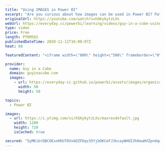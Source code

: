 ```yaml
---
title: "Using IMAGES in Power BI"
excerpt: "Are you curious about how images can be used in Power BI? Patrick looks at some different ways to incorporate images into your data model and Power BI Report!  📢 Become a member: https://guyinacu.be/membership \r \r *******************\r \r Want to take your Power BI skills to the next level? We have training"
originalUrl: https://youtube.com/watch?v=hGKykytzLXs
webUrl: https://everyday.cc/powerbi/learning/videos/guy-in-a-cube-using-images-in-power-bi/
type: video
price: Free
length: PT6M56S
publishedDateTime: 2020-11-11T16:00:07Z
heat: 68

featuredContent: "<iframe width=\"800\" height=\"500\" frameborder=\"0\" src=\"https://www.youtube.com/embed/hGKykytzLXs\" allow=\"accelerometer; autoplay; encrypted-media; gyroscope; picture-in-picture\" allowfullscreen></iframe>"

provider:
  name: Guy in a Cube
  domain: guyinacube.com
  images:
    - url: https://everyday-cc.github.io/powerbi/assets/images/organizations/guyinacube.com-50x50.jpg
      width: 50
      height: 50

topics:
  - Power BI

images:
  - url: https://i.ytimg.com/vi/hGKykytzLXs/maxresdefault.jpg
    width: 1280
    height: 720
    isCached: true

secured: "5yMKibrDBCOExnKKU78VxbOZFDqv35YjbOKCeFJ3kcayWHUI3h0ewHVZpndqeBXGWC9m5kB1NyMYzc9IGzFkNp8n9GduxOsmEmxwmMLn6p6tBw7g82X2K7xnL+e7xSVbPBsLbGRCEOpwtZfEaVnFroVSr8Cl89VR1RlQ/WkqDUaeFoqrIDrG1NOOiDOqJL+/zVXz+tkgU4tUDkeQdNLsM3oAqQboul1eKIR5flME/lFbBTHqzO5xfPM766sXqJxZHE/7BTheBDVGwp0GpLMNmoQP7hDIVqAMlrBKfiGqNfMESzxjj8Lc3QK2j5CAhvyCpzNegdJvphJZ2ZZ9RvVZDq5s3Lf+6KEBui/J8b1lyUkepfpItWu9CCB/2G9Yb98oyhqfnZmVXrUvJMqR2D4Mm+nqlReP51k0iHTNzEk1/YQ=;X8LRKE9ysRMA7Aly9lV//w=="
---
```


